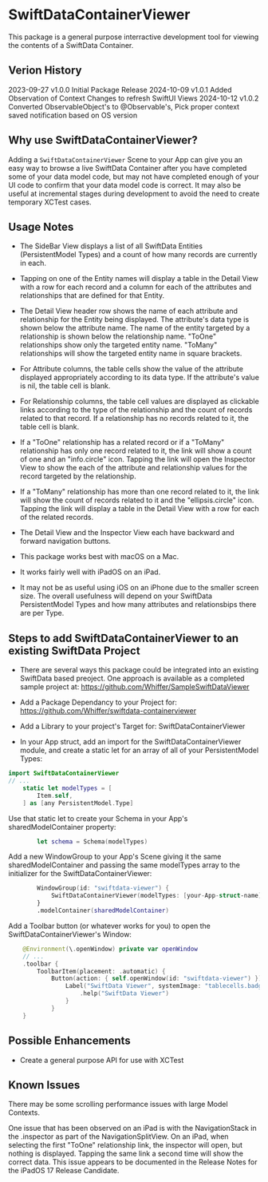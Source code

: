 # SwiftDataContainerViewer

This package is a general purpose interractive development tool for viewing the contents of a SwiftData Container.

## Verion History

2023-09-27 v1.0.0 Initial Package Release
2024-10-09 v1.0.1 Added Observation of Context Changes to refresh SwiftUI Views
2024-10-12 v1.0.2 Converted ObservableObject's to @Observable's, Pick proper context saved notification based on OS version

## Why use SwiftDataContainerViewer?

Adding a `SwiftDataContainerViewer` Scene to your App can give you an easy way to browse a live SwiftData Container after you have completed some of your data model code, but may not have completed enough of your UI code to confirm that your data model code is correct.  It may also be useful at incremental stages during development to avoid the need to create temporary XCTest cases.

## Usage Notes

- The SideBar View displays a list of all SwiftData Entities (PersistentModel Types) and a count of how many records are currently in each.

- Tapping on one of the Entity names will display a table in the Detail View with a row for each record and a column for each of the attributes and relationships that are defined for that Entity.

- The Detail View header row shows the name of each attribute and relationship for the Entity being displayed.  The attribute's data type is shown below the attribute name. The name of the entity targeted by a relationship is shown below the relationship name.  "ToOne" relationships show only the targeted entity name.  "ToMany" relationships will show the targeted entity name in square brackets.

- For Attribute columns, the table cells show the value of the attribute displayed appropriately according to its data type.  If the attribute's value is nil, the table cell is blank.

- For Relationship columns, the table cell values are displayed as clickable links according to the type of the relationship and the count of records related to that record.  If a relationship has no records related to it, the table cell is blank.

- If a "ToOne" relationship has a related record or if a "ToMany" relationship has only one record related to it, the link will show a count of one and an "info.circle" icon. Tapping the link will open the Inspector View to show the each of the attribute and relationship values for the record targeted by the relationship.

- If a "ToMany" relationship has more than one record related to it, the link will show the count of records related to it and the "ellipsis.circle" icon.  Tapping the link will display a table in the Detail View with a row for each of the related records.

- The Detail View and the Inspector View each have backward and forward navigation buttons.

- This package works best with macOS on a Mac.  

- It works fairly well with iPadOS on an iPad. 

- It may not be as useful using iOS on an iPhone due to the smaller screen size. The overall usefulness will depend on your SwiftData PersistentModel Types and how many attributes and relationsbips there are per Type.

## Steps to add SwiftDataContainerViewer to an existing SwiftData Project

- There are several ways this package could be integrated into an existing SwiftData based preoject.  One approach is available as a completed sample project at:  https://github.com/Whiffer/SampleSwiftDataViewer 

- Add a Package Dependancy to your Project for: https://github.com/Whiffer/swiftdata-containerviewer

- Add a Library to your project's Target for: SwiftDataContainerViewer

- In your App struct, add an import for the SwiftDataContainerViewer module, and create a static let for an array of all of your PersistentModel Types:
```swift
import SwiftDataContainerViewer
// ...
    static let modelTypes = [
        Item.self,
    ] as [any PersistentModel.Type]
```

Use that static let to create your Schema in your App's sharedModelContainer property:
```swift
        let schema = Schema(modelTypes)
```

Add a new WindowGroup to your App's Scene giving it the same sharedModelContainer and passing the same modelTypes array to the initializer for the SwiftDataContainerViewer:
```swift
        WindowGroup(id: "swiftdata-viewer") {
            SwiftDataContainerViewer(modelTypes: [your-App-struct-name].modelTypes)
        }
        .modelContainer(sharedModelContainer)
```

Add a Toolbar button (or whatever works for you) to open the SwiftDataContainerViewer's Window:
```swift
    @Environment(\.openWindow) private var openWindow
    // ...
    .toolbar {
        ToolbarItem(placement: .automatic) {
            Button(action: { self.openWindow(id: "swiftdata-viewer") }) {
                Label("SwiftData Viewer", systemImage: "tablecells.badge.ellipsis")
                    .help("SwiftData Viewer")
                }
            }
    }
```

## Possible Enhancements

- Create a general purpose API for use with XCTest

## Known Issues

There may be some scrolling performance issues with large Model Contexts.

One issue that has been observed on an iPad is with the NavigationStack in the .inspector as part of the NavigationSplitView. On an iPad, when selecting the first "ToOne" relationship link, the inspector will open, but nothing is displayed. Tapping the same link a second time will show the correct data.  This issue appears to be documented in the Release Notes for the iPadOS 17 Release Candidate.
